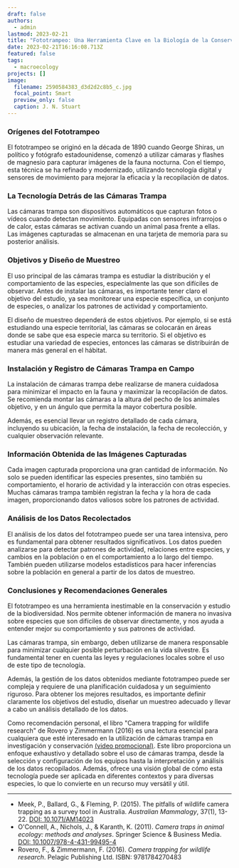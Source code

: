 ```yaml
---
draft: false
authors:
  - admin
lastmod: 2023-02-21
title: "Fototrampeo: Una Herramienta Clave en la Biología de la Conservación"
date: 2023-02-21T16:16:08.713Z
featured: false
tags:
  - macroecology
projects: []
image:
  filename: 2590584383_d3d2d2c8b5_c.jpg
  focal_point: Smart
  preview_only: false
  caption: J. N. Stuart
---
```

<!--StartFragment-->

### Orígenes del Fototrampeo

El fototrampeo se originó en la década de 1890 cuando George Shiras, un político y fotógrafo estadounidense, comenzó a utilizar cámaras y flashes de magnesio para capturar imágenes de la fauna nocturna. Con el tiempo, esta técnica se ha refinado y modernizado, utilizando tecnología digital y sensores de movimiento para mejorar la eficacia y la recopilación de datos.

### La Tecnología Detrás de las Cámaras Trampa

Las cámaras trampa son dispositivos automáticos que capturan fotos o vídeos cuando detectan movimiento. Equipadas con sensores infrarrojos o de calor, estas cámaras se activan cuando un animal pasa frente a ellas. Las imágenes capturadas se almacenan en una tarjeta de memoria para su posterior análisis.

### Objetivos y Diseño de Muestreo

El uso principal de las cámaras trampa es estudiar la distribución y el comportamiento de las especies, especialmente las que son difíciles de observar. Antes de instalar las cámaras, es importante tener claro el objetivo del estudio, ya sea monitorear una especie específica, un conjunto de especies, o analizar los patrones de actividad y comportamiento.

El diseño de muestreo dependerá de estos objetivos. Por ejemplo, si se está estudiando una especie territorial, las cámaras se colocarán en áreas donde se sabe que esa especie marca su territorio. Si el objetivo es estudiar una variedad de especies, entonces las cámaras se distribuirán de manera más general en el hábitat.

### Instalación y Registro de Cámaras Trampa en Campo

La instalación de cámaras trampa debe realizarse de manera cuidadosa para minimizar el impacto en la fauna y maximizar la recopilación de datos. Se recomienda montar las cámaras a la altura del pecho de los animales objetivo, y en un ángulo que permita la mayor cobertura posible.

Además, es esencial llevar un registro detallado de cada cámara, incluyendo su ubicación, la fecha de instalación, la fecha de recolección, y cualquier observación relevante.

### Información Obtenida de las Imágenes Capturadas

Cada imagen capturada proporciona una gran cantidad de información. No solo se pueden identificar las especies presentes, sino también su comportamiento, el horario de actividad y la interacción con otras especies. Muchas cámaras trampa también registran la fecha y la hora de cada imagen, proporcionando datos valiosos sobre los patrones de actividad.

### Análisis de los Datos Recolectados

El análisis de los datos del fototrampeo puede ser una tarea intensiva, pero es fundamental para obtener resultados significativos. Los datos pueden analizarse para detectar patrones de actividad, relaciones entre especies, y cambios en la población o en el comportamiento a lo largo del tiempo. También pueden utilizarse modelos estadísticos para hacer inferencias sobre la población en general a partir de los datos de muestreo.

### Conclusiones y Recomendaciones Generales

El fototrampeo es una herramienta inestimable en la conservación y estudio de la biodiversidad. Nos permite obtener información de manera no invasiva sobre especies que son difíciles de observar directamente, y nos ayuda a entender mejor su comportamiento y sus patrones de actividad.

Las cámaras trampa, sin embargo, deben utilizarse de manera responsable para minimizar cualquier posible perturbación en la vida silvestre. Es fundamental tener en cuenta las leyes y regulaciones locales sobre el uso de este tipo de tecnología.

Además, la gestión de los datos obtenidos mediante fototrampeo puede ser compleja y requiere de una planificación cuidadosa y un seguimiento riguroso. Para obtener los mejores resultados, es importante definir claramente los objetivos del estudio, diseñar un muestreo adecuado y llevar a cabo un análisis detallado de los datos.

<!--EndFragment-->

Como recomendación personal, el libro "Camera trapping for wildlife research" de Rovero y Zimmermann (2016) es una lectura esencial para cualquiera que esté interesado en la utilización de cámaras trampa en investigación y conservación [(video promocional)](https://www.youtube.com/watch?v=yzr1QmH-RPU). Este libro proporciona un enfoque exhaustivo y detallado sobre el uso de cámaras trampa, desde la selección y configuración de los equipos hasta la interpretación y análisis de los datos recopilados. Además, ofrece una visión global de cómo esta tecnología puede ser aplicada en diferentes contextos y para diversas especies, lo que lo convierte en un recurso muy versátil y útil. [](https://www.youtube.com/watch?v=yzr1QmH-RPU)

<!-- wp:separator -->

- - -

<!-- /wp:separator -->

<!--StartFragment-->

* Meek, P., Ballard, G., & Fleming, P. (2015). The pitfalls of wildlife camera trapping as a survey tool in Australia. *Australian Mammalogy*, 37(1), 13-22. [DOI: 10.1071/AM14023](https://doi.org/10.1071/AM14023)
* O'Connell, A., Nichols, J., & Karanth, K. (2011). *Camera traps in animal ecology: methods and analyses*. Springer Science & Business Media. [DOI: 10.1007/978-4-431-99495-4](https://doi.org/10.1007/978-4-431-99495-4)
* Rovero, F., & Zimmermann, F. (2016). *Camera trapping for wildlife research*. Pelagic Publishing Ltd. ISBN: 9781784270483[](https://doi.org/10.2307/j.ctt1g04zj7)

<!--EndFragment-->
